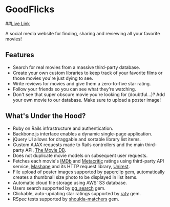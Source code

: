 # GoodFlicks

##[Live Link](http://www.goodflicks.co)

A social media website for finding, sharing and reviewing all your favorite movies!

## Features

* Search for real movies from a massive third-party database.
* Create your own custom libraries to keep track of your favorite films or those movies you're just dying to see.
* Write reviews for movies and give them a zero-to-five star rating.
* Follow your friends so you can see what they're watching.
* Don't see that super obscure movie you're looking for (doubtful...)? Add your own movie to our database. Make sure to upload a poster image!

## What's Under the Hood?

* Ruby on Rails infrastructure and authentication.
* Backbone.js interface enables a dynamic single-page application.
* jQuery UI allows for draggable and sortable library list items.
* Custom AJAX requests made to Rails controllers and the main third-party API, [The Movie DB](https://www.themoviedb.org/documentation/api).
* Does not duplicate movie models on subsequent user requests.
* Fetches each movie's [IMDb](http://imdb.com) and [Metacritic](http://www.metacritic.com/) ratings using third-party API service, [Mashape](https://www.mashape.com/byroredux/metacritic) and its HTTP request library, [Unirest](http://unirest.io/).
* File upload of poster images supported by [paperclip](https://github.com/thoughtbot/paperclip) gem, automatically creates a thumbnail size photo to be displayed in list items.
* Automatic cloud file storage using AWS' S3 database.
* Users search supported by [pg_search](https://github.com/Casecommons/pg_search) gem.
* Clickable, auto-updating star ratings supported by [raty](https://github.com/wbotelhos/raty) gem.
* RSpec tests supported by [shoulda-matchers](https://github.com/thoughtbot/shoulda-matchers) gem.
